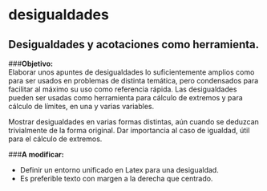 desigualdades
=============

Desigualdades y acotaciones como herramienta.
--------

###**Objetivo:**  
  Elaborar unos apuntes de desigualdades lo suficientemente amplios como para ser usados en problemas
  de distinta temática, pero condensados para facilitar al máximo su uso como referencia rápida.
  Las desigualdades pueden ser usadas como herramienta para cálculo de extremos y para cálculo de límites,
  en una y varias variables.
  
  Mostrar desigualdades en varias formas distintas, aún cuando se deduzcan trivialmente de la forma original.
  Dar importancia al caso de igualdad, útil para el cálculo de extremos.


###**A modificar:**  
  * Definir un entorno unificado en Latex para una desigualdad.  
  * Es preferible texto con margen a la derecha que centrado.
